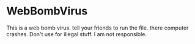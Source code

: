 # WebBombVirus
This is a web bomb virus. tell your friends to run the file. there computer crashes. Don't use for illegal stuff. I am not responsible.
